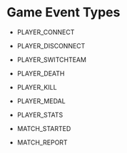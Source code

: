 # Game Event Types

* PLAYER_CONNECT
* PLAYER_DISCONNECT

* PLAYER_SWITCHTEAM 

* PLAYER_DEATH
* PLAYER_KILL
* PLAYER_MEDAL
* PLAYER_STATS
* MATCH_STARTED
* MATCH_REPORT
